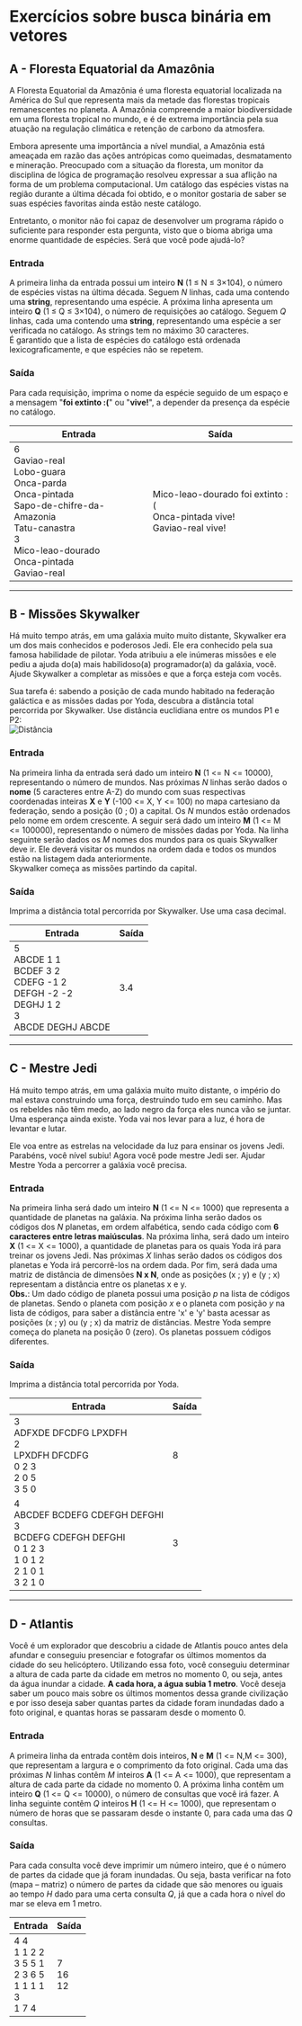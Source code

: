 # Exercícios sobre busca binária em vetores

## A - Floresta Equatorial da Amazônia

A Floresta Equatorial da Amazônia é uma floresta equatorial localizada na América do Sul
que representa mais da metade das florestas tropicais remanescentes no planeta. A Amazônia
compreende a maior biodiversidade em uma floresta tropical no mundo, e é de extrema
importância pela sua atuação na regulação climática e retenção de carbono da atmosfera.

Embora apresente uma importância a nível mundial, a Amazônia está ameaçada em razão
das ações antrópicas como queimadas, desmatamento e mineração. Preocupado com a situação
da floresta, um monitor da disciplina de lógica de programação resolveu expressar a sua aflição
na forma de um problema computacional. Um catálogo das espécies vistas na região durante a
última década foi obtido, e o monitor gostaria de saber se suas espécies favoritas ainda estão
neste catálogo.

Entretanto, o monitor não foi capaz de desenvolver um programa rápido o suficiente para
responder esta pergunta, visto que o bioma abriga uma enorme quantidade de espécies. Será
que você pode ajudá-lo?

### Entrada
A primeira linha da entrada possui um inteiro **N** (1 ≤ N ≤ 3×104), o número de espécies
vistas na última década. Seguem *N* linhas, cada uma contendo uma **string**, representando uma
espécie. A próxima linha apresenta um inteiro **Q** (1 ≤ Q ≤ 3×104), o número de requisições ao
catálogo. Seguem *Q* linhas, cada uma contendo uma **string**, representando uma espécie a ser
verificada no catálogo. As strings tem no máximo 30 caracteres.  
É garantido que a lista de espécies do catálogo está ordenada lexicograficamente, e que
espécies não se repetem.

### Saída
Para cada requisição, imprima o nome da espécie seguido de um espaço e a mensagem
"**foi extinto :(**" ou "**vive!**", a depender da presença da espécie no catálogo.

| Entrada | Saída |
| --- | --- |
| 6 <br> Gaviao-real <br> Lobo-guara <br> Onca-parda <br> Onca-pintada <br> Sapo-de-chifre-da-Amazonia <br> Tatu-canastra <br> 3 <br> Mico-leao-dourado <br> Onca-pintada  <br> Gaviao-real | Mico-leao-dourado foi extinto :( <br> Onca-pintada vive! <br> Gaviao-real vive! |


---


## B - Missões Skywalker

Há muito tempo atrás, em uma galáxia muito muito distante, Skywalker era um dos
mais conhecidos e poderosos Jedi. Ele era conhecido pela sua famosa habilidade de
pilotar. Yoda atribuiu a ele inúmeras missões e ele pediu a ajuda do(a) mais habilidoso(a)
programador(a) da galáxia, você. Ajude Skywalker a completar as missões e que a
força esteja com vocês.

Sua tarefa é: sabendo a posição de cada mundo habitado na federação galáctica e as missões
dadas por Yoda, descubra a distância total percorrida por Skywalker. Use distância
euclidiana entre os mundos P1 e P2:  
![Distância](https://latex.codecogs.com/svg.latex?d_E(P1,%20P2)%20=%20\sqrt{(x_2%20-%20x_1)^2%20+%20(y_2%20-%20y_1)^2})

### Entrada
Na primeira linha da entrada será dado um inteiro **N** (1 <= N <= 10000), representando o
número de mundos. Nas próximas *N* linhas serão dados o **nome** (5 caracteres entre A-Z) do
mundo com suas respectivas coordenadas inteiras **X** e **Y** (-100 <= X, Y <= 100) no mapa
cartesiano da federação, sendo a posição (0 ; 0) a capital. Os *N* mundos estão ordenados pelo
nome em ordem crescente. A seguir será dado um inteiro **M** (1 <= M <= 100000), representando o
número de missões dadas por Yoda. Na linha seguinte serão dados os *M* nomes dos mundos
para os quais Skywalker deve ir. Ele deverá visitar os mundos na ordem dada e todos os
mundos estão na listagem dada anteriormente.  
Skywalker começa as missões partindo da capital.

### Saída
Imprima a distância total percorrida por Skywalker. Use uma casa decimal.

| Entrada | Saída |
| --- | --- |
| 5 <br> ABCDE 1 1 <br> BCDEF 3 2 <br> CDEFG -1 2 <br> DEFGH -2 -2 <br> DEGHJ 1 2 <br> 3 <br> ABCDE DEGHJ ABCDE | 3.4 |


---


## C - Mestre Jedi

Há muito tempo atrás, em uma galáxia muito muito distante, o império do mal estava
construindo uma força, destruindo tudo em seu caminho. Mas os rebeldes não têm medo, ao
lado negro da força eles nunca vão se juntar. Uma esperança ainda existe. Yoda vai nos
levar para a luz, é hora de levantar e lutar.

Ele voa entre as estrelas na velocidade da luz para ensinar os jovens Jedi. Parabéns, você
nível subiu! Agora você pode mestre Jedi ser. Ajudar Mestre Yoda a percorrer a galáxia você precisa.

### Entrada
Na primeira linha será dado um inteiro **N** (1 <= N <= 1000) que representa a quantidade de
planetas na galáxia. Na próxima linha serão dados os códigos dos *N* planetas, em ordem alfabética,
sendo cada código com **6 caracteres entre letras maiúsculas**. Na próxima linha, será dado um inteiro
**X** (1 <= X <= 1000), a quantidade de planetas para os quais Yoda irá para treinar os jovens Jedi.
Nas próximas *X* linhas serão dados os códigos dos planetas e Yoda irá percorrê-los na ordem dada.
Por fim, será dada uma matriz de distância de dimensões **N x N**, onde as posições (x ; y) e (y ; x)
representam a distância entre os planetas x e y.  
**Obs.**: Um dado código de planeta possui uma posição *p* na lista de códigos de planetas. Sendo o
planeta com posição *x* e o planeta com posição *y* na lista de códigos, para saber a distância entre
'x' e 'y' basta acessar as posições (x ; y) ou (y ; x) da matriz de distâncias. Mestre Yoda sempre
começa do planeta na posição 0 (zero). Os planetas possuem códigos diferentes.

### Saída
Imprima a distância total percorrida por Yoda.

| Entrada | Saída |
| --- | --- |
| 3 <br> ADFXDE DFCDFG LPXDFH <br> 2 <br> LPXDFH DFCDFG <br> 0 2 3 <br> 2 0 5 <br> 3 5 0 | 8 |
| 4 <br> ABCDEF BCDEFG CDEFGH DEFGHI <br> 3 <br> BCDEFG CDEFGH DEFGHI <br> 0 1 2 3 <br> 1 0 1 2 <br> 2 1 0 1 <br> 3 2 1 0 | 3 |


---


## D - Atlantis

Você é um explorador que descobriu a cidade de Atlantis pouco antes
dela afundar e conseguiu presenciar e fotografar os últimos momentos da
cidade do seu helicóptero. Utilizando essa foto, você conseguiu determinar a
altura de cada parte da cidade em metros no momento 0, ou seja, antes da
água inundar a cidade. **A cada hora, a água subia 1 metro**. Você deseja saber
um pouco mais sobre os últimos momentos dessa grande civilização e por isso
deseja saber quantas partes da cidade foram inundadas dado a foto original, e
quantas horas se passaram desde o momento 0.

### Entrada
A primeira linha da entrada contêm dois inteiros, **N** e **M** (1 <= N,M
<= 300), que representam a largura e o comprimento da foto original. Cada
uma das próximas *N* linhas contêm *M* inteiros **A** (1 <= A <= 1000), que
representam a altura de cada parte da cidade no momento 0. A próxima linha
contêm um inteiro **Q** (1 <= Q <= 10000), o número de consultas que você
irá fazer. A linha seguinte contêm *Q* inteiros **H** (1 <= H <= 1000), que
representam o número de horas que se passaram desde o instante 0, para
cada uma das *Q* consultas.

### Saída
Para cada consulta você deve imprimir um número inteiro, que é o
número de partes da cidade que já foram inundadas. Ou seja, basta verificar
na foto (mapa – matriz) o número de partes da cidade que são menores ou
iguais ao tempo *H* dado para uma certa consulta *Q*, já que a cada hora o
nível do mar se eleva em 1 metro.

| Entrada | Saída |
| --- | --- |
| 4 4 <br> 1 1 2 2 <br> 3 5 5 1 <br> 2 3 6 5 <br> 1 1 1 1 <br> 3 <br> 1 7 4 | 7 <br> 16 <br> 12 |
